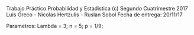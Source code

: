Trabajo Práctico Probabilidad y Estadistica (c)
Segundo Cuatrimestre 2017
Luis Greco - Nicolas Hertzulis - Ruslan Sobol
Fecha de entrega: 20/11/17

Parametros:
Lambda = 3;
n = 5;
p = 1/9;
